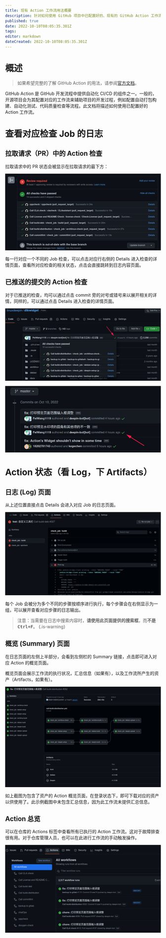 ```yaml
---
title: 现有 Action 工作流用法概要
description: 针对如何使用 GitHub 项目中已配置好的、现有的 GitHub Action 工作流。
published: true
date: 2022-10-10T08:05:35.301Z
tags: 
editor: markdown
dateCreated: 2022-10-10T08:05:35.301Z
---
```


# 概述

> 如果希望完整的了解 GitHub Action 的用法，请参阅[官方文档](https://docs.github.com/cn/actions/quickstart)。

GitHub Action 是 GitHub 开发流程中提供自动化 CI/CD 的组件之一。一般的，开源项目会为其配置对应的工作流来辅助项目的开发过程，例如配置自动打包构建、自动化测试、代码质量检查等流程。此文档将描述如何使用已配置好的 Action 工作流。

# 查看对应检查 Job 的日志

## 拉取请求（PR）中的 Action 检查

拉取请求中的 PR 状态会被显示在拉取请求的最下方：

![2022-10-10_47304.png](/2022-10-10_47304.png)

每一行对应一个不同的 Job 检查，可以点击对应行右侧的 Details 进入检查的详情页面，查看所对应检查的相关状态，点击会直接跳转到日志内容页面。

## 已推送的提交的 Action 检查

对于已推送的检查，均可以通过点击 commit 旁的对号或错号来以展开相关的详情，同样的，可以通过点击 Details 进入检查的详情页面。

![2022-10-10_34414.png](/2022-10-10_34414.png)

![2022-10-10_2923.png](/2022-10-10_2923.png)

# Action 状态（看 Log，下 Artifacts）

## 日志 (Log) 页面

从上述位置直接点击 Details 会进入对应 Job 的日志页面。

![2022-10-10_90354.png](/2022-10-10_90354.png)

每个 Job 会被分为多个不同的步骤按顺序进行执行，每个步骤会在右侧显示为一组，可以展开查看对应步骤的日志输出。

> 注意：当需要在日志中搜索内容时，**请使用此页面提供的搜索框**，而**不是 <kbd>Ctrl+F</kbd>**。
{.is-warning}

## 概览 (Summary) 页面

在日志页面的左侧上半部分，会看到左侧栏的 Summary 链接，点击即可进入对应 Action 的概览页面。

概览页面会展示工作流的执行状况，汇总信息（如果有），以及工作流所产生的资产（Artifacts，如果有）。

![2022-10-10_66357.png](/2022-10-10_66357.png)

如上截图为包含了资产的 Action 概览页面，在登录状态下，即可下载对应的资产以供使用了。此示例截图中未包含汇总信息，因为此工作流未提供汇总信息。

## Action 总览

可以在仓库的 Actions 标签中查看所有已执行的 Action 工作流。这对于故障排查很有用。对于仓库管理人员，也可以在此进行工作流的手动触发操作。

![2022-10-10_81137.png](/2022-10-10_81137.png)